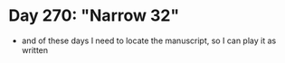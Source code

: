 # Day 270: "Narrow 32"

- and of these days I need to locate the manuscript, so I can play it as written

